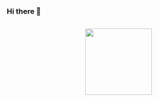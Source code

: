 ### Hi there 👋

<!--
**Baaam0/Baaam0** is a ✨ _special_ ✨ repository because its `README.md` (this file) appears on your GitHub profile.

Here are some ideas to get you started:

- 🔭 I’m currently working on ... hhhhhhhhhhhhhhhh
- 🌱 I’m currently learning ...
- 👯 I’m looking to collaborate on ...
- 🤔 I’m looking for help with ...
- 💬 Ask me about ...
- 📫 How to reach me: ...
- 😄 Pronouns: ...
- ⚡ Fun fact: ...
-->

## 

<p align="center">
  <picture>
    <source
      width="150px"
      media="(prefers-color-scheme: dark)"
      srcset="https://user-images.githubusercontent.com/13122796/212184682-217c94b7-7947-4677-b1ea-bf91b071b699.svg"
    >
    <img 
      width="150px"
      src="https://user-images.githubusercontent.com/13122796/212184689-a828ef2f-578d-4893-ae2d-7b1aa7e9b0fd.svg"
    >
  </picture>
</p>
